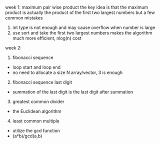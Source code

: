 week 1: maximum pair wise product
the key idea is that the maximum product is actually the product of the first two largest numbers
but a few common mistakes
1. int type is not enough and may cause overflow when number is large
2. use sort and take the first two largest numbers makes the algorithm much more efficient, nlog(n) cost

week 2:
1. fibonacci sequence
  - loop start and loop end
  - no need to allocate a size N array/vector, 3 is enough
2. fibonacci sequence last digit
  - summation of the last digit is the last digit after summation
3. greatest common divider
  - the Euclidean algorithm
4. least common multiple
  - utilize the gcd function
  - \(a*b)/gcd(a,b)
